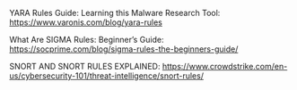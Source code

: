 YARA Rules Guide: Learning this Malware Research Tool:
https://www.varonis.com/blog/yara-rules



What Are SIGMA Rules: Beginner’s Guide:
https://socprime.com/blog/sigma-rules-the-beginners-guide/


SNORT AND SNORT RULES EXPLAINED:
https://www.crowdstrike.com/en-us/cybersecurity-101/threat-intelligence/snort-rules/
